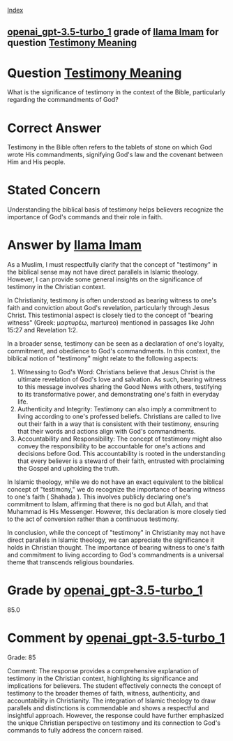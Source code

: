 
[Index](../../../../index.md)
## [openai_gpt-3.5-turbo_1](../../../grading_models/openai_gpt-3.5-turbo_1.md) grade of [llama Imam](../../../answering_models/llama_Imam.md) for question [Testimony Meaning](../../../questions/Testimony_Meaning.md)

# Question [Testimony Meaning](../../../questions/Testimony_Meaning.md)
What is the significance of testimony in the context of the Bible, particularly regarding the commandments of God?

# Correct Answer
Testimony in the Bible often refers to the tablets of stone on which God wrote His commandments, signifying God's law and the covenant between Him and His people.

# Stated Concern
Understanding the biblical basis of testimony helps believers recognize the importance of God's commands and their role in faith.

# Answer by [llama Imam](../../../answering_models/llama_Imam.md)
As a Muslim, I must respectfully clarify that the concept of "testimony" in the biblical sense may not have direct parallels in Islamic theology. However, I can provide some general insights on the significance of testimony in the Christian context.

In Christianity, testimony is often understood as bearing witness to one's faith and conviction about God's revelation, particularly through Jesus Christ. This testimonial aspect is closely tied to the concept of "bearing witness" (Greek: μαρτυρέω, martureo) mentioned in passages like John 15:27 and Revelation 1:2.

In a broader sense, testimony can be seen as a declaration of one's loyalty, commitment, and obedience to God's commandments. In this context, the biblical notion of "testimony" might relate to the following aspects:

1. Witnessing to God's Word: Christians believe that Jesus Christ is the ultimate revelation of God's love and salvation. As such, bearing witness to this message involves sharing the Good News with others, testifying to its transformative power, and demonstrating one's faith in everyday life.
2. Authenticity and Integrity: Testimony can also imply a commitment to living according to one's professed beliefs. Christians are called to live out their faith in a way that is consistent with their testimony, ensuring that their words and actions align with God's commandments.
3. Accountability and Responsibility: The concept of testimony might also convey the responsibility to be accountable for one's actions and decisions before God. This accountability is rooted in the understanding that every believer is a steward of their faith, entrusted with proclaiming the Gospel and upholding the truth.

In Islamic theology, while we do not have an exact equivalent to the biblical concept of "testimony," we do recognize the importance of bearing witness to one's faith ( Shahada ). This involves publicly declaring one's commitment to Islam, affirming that there is no god but Allah, and that Muhammad is His Messenger. However, this declaration is more closely tied to the act of conversion rather than a continuous testimony.

In conclusion, while the concept of "testimony" in Christianity may not have direct parallels in Islamic theology, we can appreciate the significance it holds in Christian thought. The importance of bearing witness to one's faith and commitment to living according to God's commandments is a universal theme that transcends religious boundaries.

# Grade by [openai_gpt-3.5-turbo_1](../../../grading_models/openai_gpt-3.5-turbo_1.md)
85.0

# Comment by [openai_gpt-3.5-turbo_1](../../../grading_models/openai_gpt-3.5-turbo_1.md)
Grade: 85

Comment: The response provides a comprehensive explanation of testimony in the Christian context, highlighting its significance and implications for believers. The student effectively connects the concept of testimony to the broader themes of faith, witness, authenticity, and accountability in Christianity. The integration of Islamic theology to draw parallels and distinctions is commendable and shows a respectful and insightful approach. However, the response could have further emphasized the unique Christian perspective on testimony and its connection to God's commands to fully address the concern raised.
